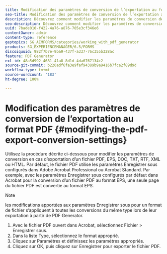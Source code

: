 ```yaml
---
title: Modification des paramètres de conversion de l’exportation au format PDF
seo-title: Modification des paramètres de conversion de l’exportation au format PDF
description: Découvrez comment modifier les paramètres de conversion de l’exportation au format PDF.
seo-description: Découvrez comment modifier les paramètres de conversion de l’exportation au format PDF.
uuid: 7bade010-f422-4a76-a876-705e3cf346e6
contentOwner: admin
content-type: reference
geptopics: SG_AEMFORMS/categories/working_with_pdf_generator
products: SG_EXPERIENCEMANAGER/6.5/FORMS
discoiquuid: 982f7b7e-9ba9-437f-a337-76c355b328ac
feature: PDF Generator
exl-id: 48a5d992-4681-41a8-8d1d-4da6767134c2
source-git-commit: b220adf6fa3e9faf94389b9a9416b7fca2f89d9d
workflow-type: tm+mt
source-wordcount: '183'
ht-degree: 100%

---
```


# Modification des paramètres de conversion de l’exportation au format PDF {#modifying-the-pdf-export-conversion-settings}

Utilisez la procédure décrite ci-dessous pour modifier les paramètres de conversion en cas d’exportation d’un fichier PDF, EPS, DOC, TXT, RTF, XML ou HTML. Par défaut, le fichier PDF utilise les paramètres Enregistrer sous configurés dans Adobe Acrobat Professional ou Acrobat Standard. Par exemple, avec les paramètres Enregistrer sous configurés par défaut dans Acrobat pour la conversion d’un fichier PDF au format EPS, une seule page du fichier PDF est convertie au format EPS.

>[!NOTE]
>
>les modifications apportées aux paramètres Enregistrer sous pour un format de fichier s’appliquent à toutes les conversions du même type lors de leur exportation à partir de PDF Generator.

1. Avec le fichier PDF ouvert dans Acrobat, sélectionnez Fichier > Enregistrer sous.
1. Dans la liste Type, sélectionnez le format approprié.
1. Cliquez sur Paramètres et définissez les paramètres appropriés.
1. Cliquez sur OK, puis cliquez sur Enregistrer pour exporter le fichier PDF.
